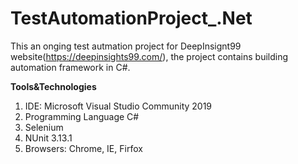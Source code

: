 # TestAutomationProject_.Net

This an onging test autmation project for DeepInsignt99 website(https://deepinsights99.com/), the project contains building automation framework in C#.

**Tools&Technologies**

1.	IDE: Microsoft Visual Studio Community 2019
2.	Programming Language C#
3.	Selenium
4.	NUnit 3.13.1
5.	Browsers: Chrome, IE, Firfox
